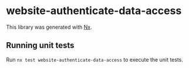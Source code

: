 # website-authenticate-data-access

This library was generated with [Nx](https://nx.dev).

## Running unit tests

Run `nx test website-authenticate-data-access` to execute the unit tests.
